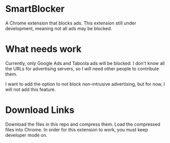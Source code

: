 # SmartBlocker
A Chrome extension that blocks ads. This extension still
under development, meaning not all ads may be blocked. 

# What needs work
Currently, only Google Ads and Taboola ads will be blocked.
I don't know all the URLs for advertising servers, so I will
need other people to contribute them.

I want to add the option to not block non-intrusive advertising,
but for now, I will not add this feature.

# Download Links
Download the files in this repo and compress them. Load the compressed
files into Chrome. In order for this extension to work, you must keep
developer mode on.
